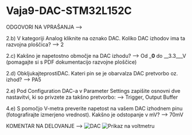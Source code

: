 # Vaja9-DAC-STM32L152C

ODGOVORI NA VPRAŠANJA -->

2.b) V kategoriji Analog kliknite na oznako DAC. Koliko DAC izhodov ima ta razvojna ploščica?
--> 2

2.c) Kakšno je napetostno območje na DAC izhodu?
--> Od ___0__ do __3.3___V (pomagajte si s PDF dokumentacijo razvojne ploščice)

2.d) ObkljukajteprostiDAC. Kateri pin se je obarvalza DAC pretvorbo oz. izhod?
--> PA5

2.e) Pod Configuration DAC-a v Parameter Settings zapišite osnovni dve nastavitvi, ki so privzete za takšno pretvorbo:
--> Trigger, Output Buffer

4.e) S pomočjo V-metra preverite napetost na vašem DAC izhodnem pinu (fotografirajte izmerjeno vrednost). Kakšno je odstopanje v mV?
--> 70mV 

KOMENTAR NA DELOVANJE -->
![DAC]()
![Prikaz na voltmetru]()
![]()
